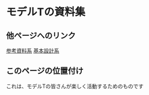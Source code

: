 # モデルTの資料集
## 他ページへのリンク
[参考資料系](https://xxx.com)
[基本設計系](https://xxxx.com)

## このページの位置付け
これは、モデルTの皆さんが楽しく活動するためのものです
